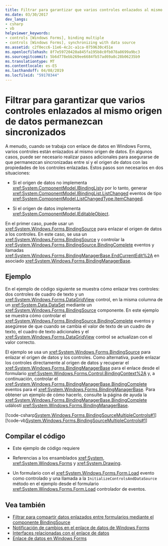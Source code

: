 ```yaml
---
title: Filtrar para garantizar que varios controles enlazados al mismo origen de datos permanezcan sincronizados
ms.date: 03/30/2017
dev_langs:
- csharp
- vb
helpviewer_keywords:
- controls [Windows Forms], binding multiple
- controls [Windows Forms], synchronizing with data source
ms.assetid: c2f0ecc6-11e6-4c2c-a1ca-0759630c451e
ms.openlocfilehash: 8f7e59720420a845fa195b8c0fb078a8699a9bc3
ms.sourcegitcommit: 5b6d778ebb269ee6684fb57ad69a8c28b06235b9
ms.translationtype: MT
ms.contentlocale: es-ES
ms.lasthandoff: 04/08/2019
ms.locfileid: "59170344"
---
```

# <a name="how-to-ensure-multiple-controls-bound-to-the-same-data-source-remain-synchronized"></a>Filtrar para garantizar que varios controles enlazados al mismo origen de datos permanezcan sincronizados
A menudo, cuando se trabaja con enlace de datos en Windows Forms, varios controles están enlazados al mismo origen de datos. En algunos casos, puede ser necesario realizar pasos adicionales para asegurarse de que permanezcan sincronizadas entre sí y el origen de datos con las propiedades de los controles enlazadas. Estos pasos son necesarios en dos situaciones:  
  
-   Si el origen de datos no implementa <xref:System.ComponentModel.IBindingList>y por lo tanto, generar <xref:System.ComponentModel.IBindingList.ListChanged> eventos de tipo <xref:System.ComponentModel.ListChangedType.ItemChanged>.  
  
-   Si el origen de datos implementa <xref:System.ComponentModel.IEditableObject>.  
  
 En el primer caso, puede usar un <xref:System.Windows.Forms.BindingSource> para enlazar el origen de datos a los controles. En este caso, se usa un <xref:System.Windows.Forms.BindingSource> y controlar la <xref:System.Windows.Forms.BindingSource.BindingComplete> eventos y llamadas <xref:System.Windows.Forms.BindingManagerBase.EndCurrentEdit%2A> en asociado <xref:System.Windows.Forms.BindingManagerBase>.  
  
## <a name="example"></a>Ejemplo  
 En el ejemplo de código siguiente se muestra cómo enlazar tres controles: dos controles de cuadro de texto y un <xref:System.Windows.Forms.DataGridView> control, en la misma columna de un <xref:System.Data.DataSet> mediante un <xref:System.Windows.Forms.BindingSource> componente. En este ejemplo se muestra cómo controlar el <xref:System.Windows.Forms.BindingSource.BindingComplete> eventos y asegúrese de que cuando se cambia el valor de texto de un cuadro de texto, el cuadro de texto adicionales y el <xref:System.Windows.Forms.DataGridView> control se actualizan con el valor correcto.  
  
 El ejemplo se usa un <xref:System.Windows.Forms.BindingSource> para enlazar el origen de datos y los controles. Como alternativa, puede enlazar los controles directamente al origen de datos y recuperar el <xref:System.Windows.Forms.BindingManagerBase> para el enlace desde el formulario <xref:System.Windows.Forms.Control.BindingContext%2A> y, a continuación, controlar el <xref:System.Windows.Forms.BindingManagerBase.BindingComplete> eventos para el <xref:System.Windows.Forms.BindingManagerBase>. Para obtener un ejemplo de cómo hacerlo, consulte la página de ayuda la <xref:System.Windows.Forms.BindingManagerBase.BindingComplete> událostí <xref:System.Windows.Forms.BindingManagerBase>.  
  
 [!code-csharp[System.Windows.Forms.BindingSourceMultipleControls#1](~/samples/snippets/csharp/VS_Snippets_Winforms/System.Windows.Forms.BindingSourceMultipleControls/CS/Form1.cs#1)]
 [!code-vb[System.Windows.Forms.BindingSourceMultipleControls#1](~/samples/snippets/visualbasic/VS_Snippets_Winforms/System.Windows.Forms.BindingSourceMultipleControls/VB/Form1.vb#1)]  
  
## <a name="compiling-the-code"></a>Compilar el código  
  
-   Este ejemplo de código requiere  
  
-   Referencias a los ensamblados <xref:System>, <xref:System.Windows.Forms> y <xref:System.Drawing>.  
  
-   Un formulario con el <xref:System.Windows.Forms.Form.Load> evento como controlado y una llamada a la `InitializeControlsAndDataSource` método en el ejemplo desde el formulario <xref:System.Windows.Forms.Form.Load> controlador de eventos.  
  
## <a name="see-also"></a>Vea también

- [Filtrar para compartir datos enlazados entre formularios mediante el componente BindingSource](./controls/how-to-share-bound-data-across-forms-using-the-bindingsource-component.md)
- [Notificación de cambios en el enlace de datos de Windows Forms](change-notification-in-windows-forms-data-binding.md)
- [Interfaces relacionadas con el enlace de datos](interfaces-related-to-data-binding.md)
- [Enlace de datos en Windows Forms](windows-forms-data-binding.md)
